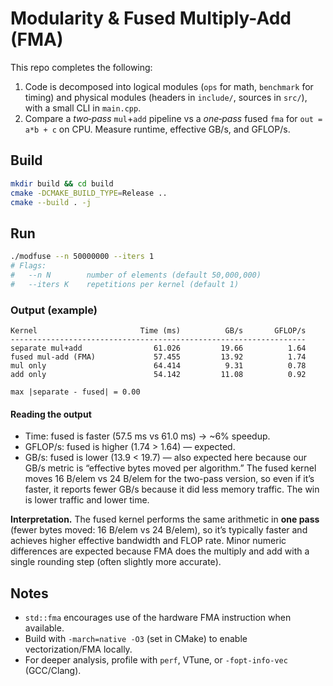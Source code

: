 # Modularity & Fused Multiply-Add (FMA) 

This repo completes the following:

1. Code is decomposed into logical modules (`ops` for math, `benchmark` for timing) and physical modules (headers in `include/`, sources in `src/`), with a small CLI in `main.cpp`.
2. Compare a *two‑pass* `mul`+`add` pipeline vs a *one‑pass* fused `fma` for `out = a*b + c` on CPU. Measure runtime, effective GB/s, and GFLOP/s.

## Build

```bash
mkdir build && cd build
cmake -DCMAKE_BUILD_TYPE=Release ..
cmake --build . -j
```

## Run

```bash
./modfuse --n 50000000 --iters 1
# Flags:
#   --n N        number of elements (default 50,000,000)
#   --iters K    repetitions per kernel (default 1)
```

### Output (example)
```
Kernel                       Time (ms)          GB/s       GFLOP/s
------------------------------------------------------------------
separate mul+add                61.026         19.66          1.64
fused mul-add (FMA)             57.455         13.92          1.74
mul only                        64.414          9.31          0.78
add only                        54.142         11.08          0.92

max |separate - fused| = 0.00
```
#### Reading the output

- Time: fused is faster (57.5 ms vs 61.0 ms) → ~6% speedup.
- GFLOP/s: fused is higher (1.74 > 1.64) — expected.
- GB/s: fused is lower (13.9 < 19.7) — also expected here because our GB/s metric is “effective bytes moved per algorithm.” The fused kernel moves 16 B/elem vs 24 B/elem for the two-pass version, so even if it’s faster, it reports fewer GB/s because it did less memory traffic. The win is lower traffic and lower time.

**Interpretation.** The fused kernel performs the same arithmetic in **one pass** (fewer bytes moved: 16 B/elem vs 24 B/elem), so it’s typically faster and achieves higher effective bandwidth and FLOP rate. Minor numeric differences are expected because FMA does the multiply and add with a single rounding step (often slightly more accurate).

## Notes
- `std::fma` encourages use of the hardware FMA instruction when available.
- Build with `-march=native -O3` (set in CMake) to enable vectorization/FMA locally.
- For deeper analysis, profile with `perf`, VTune, or `-fopt-info-vec` (GCC/Clang).
